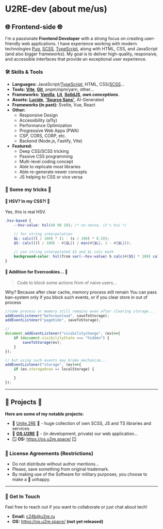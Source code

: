 # U2RE-dev (about me/us)

## 🌐 Frontend-side 🌐

I'm a passionate **Frontend Developer** with a strong focus on creating user-friendly web applications. I have experience working with modern technologies [Pug](https://pugjs.org/), [SCSS](https://sass-lang.com/), [TypeScript](https://www.typescriptlang.org/), along with HTML, CSS, and JavaScript (and also bigger frameworks). My goal is to deliver high-quality, responsive, and accessible interfaces that provide an exceptional user experience.

### 🛠️ Skills & Tools

- **Languages:** JavaScript/[TypeScript](https://www.typescriptlang.org/), HTML, CSS/[SCSS](https://sass-lang.com/)...
- **Tools:** **[Vite](https://vite.dev/)**, **[Git](https://git-scm.com/)**, pnpm/npm/yarn, other...
- **Frameworks:** **[Vanilla](https://vanilla-js.com/)**, **[Lit](https://lit.dev/)**, **[SolidJS](https://solidjs.com/)**, ***own conceptions***.
- **Assets:** **[Lucide](https://lucide.dev/)**, **['Source Sans'](https://fonts.google.com/specimen/Source+Sans+3)**, AI-Generated
- **Frameworks (in past):** Svelte, Vue, React
- **Other:**
  - Responsive Design
  - Accessibility (a11y)
  - Performance Optimization
  - Progressive Web Apps (PWA)
  - CSP, CORS, CORP, etc.
  - Backend (Node.js, Fastify, Vite)
- **Featured:**
  - Deep CSS/SCSS tricking
  - Passive CSS programming
  - Multi-level coding concept
  - Able to replicate most libraries
  - Able re-generate newer concepts
  - JS helping to CSS or vice versa

### 🧢 Some my tricks 🧢

#### 🌈 HSV? In my CSS?! 🌈

Yes, this is real HSV.

```scss
.hsv-based {
    --hsv-value: hsl(40 90 20); /* no-sense, it's hsv */

    // for string interpolation
    $L: calc((l / 100) * (1 - (s / 100) * 0.5));
    $S: calc(((l / 100) - #{$L}) / min(#{$L}, 1 - #{$L}));

    // use string interpolated $S and $L calc math
    background-color: hsl(from var(--hsv-value) h calc(#{$S} * 100) calc(#{$L} * 100));
}
```

#### 🔰 Addition for Evercookies... 🔰

> Code to block some actions from of naive users...

Why? Because after clear cache, memory process still remain
You can pass ban-system only if you block such events, or if you clear store in out of process

```js
//some process or memory still remains even after clearing storage...
addEventListener("beforeunload", saveToStorage);
addEventListener("pagehide", saveToStorage);

//
document.addEventListener("visibilitychange", (ev)=>{
    if (document.visibilityState === "hidden") {
        saveToStorage(ev);
    }
});

// but using such events may broke mechanism...
addEventListener("storage", (ev)=>{
    if (ev.storageArea == localStorage) {

    }
});
```

---

## 🎯 Projects 🎯

**Here are some of my notable projects:**

- 📕 [Unite.2RE](https://github.com/orgs/unite-2-re/repositories) 📕 - huge collection of own SCSS, JS and TS libraries and services.
- 🌃 **[OS.U2RE](https://github.com/unite-2-re/ADL.U2RE)** 🌃 - (in development, private) our web application...
- 🪟 **OS:** <https://os.u2re.space/> 🪟

### 📑 License Agreements (Restrictions)

- Do not distribute without author mentions...
- Please, save something from original trademark.
- By making use of the Software for military purposes, you choose to make a 🐰 unhappy.

---

### 💓 Get In Touch

Feel free to reach out if you want to collaborate or just chat about tech!

- **Email:** <c24b@u2re.ru>
- **OS:** <https://os.u2re.space/> **(not yet released)**
